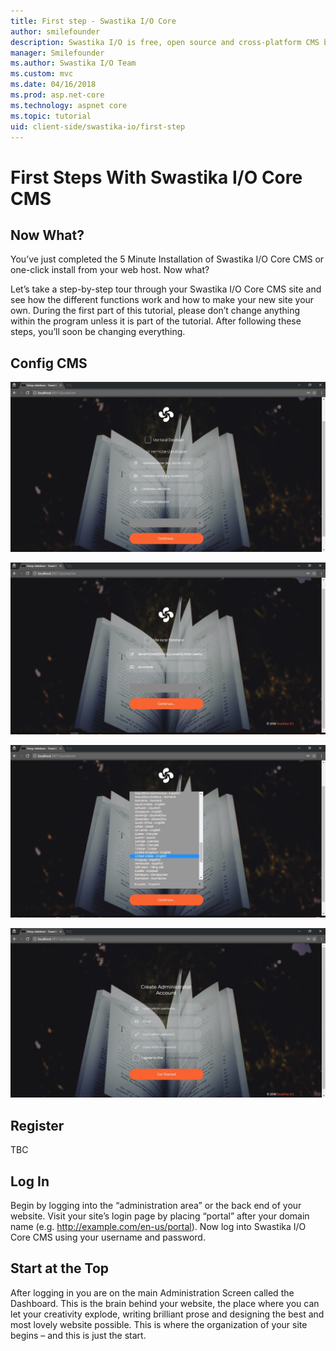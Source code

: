 ```yaml
---
title: First step - Swastika I/O Core
author: smilefounder
description: Swastika I/O is free, open source and cross-platform CMS based on ASP.NET Core (Dotnet Core). It is built using the best and the most modern tools and languages (Visual Studio 2017, C# etc).
manager: Smilefounder
ms.author: Swastika I/O Team
ms.custom: mvc
ms.date: 04/16/2018
ms.prod: asp.net-core
ms.technology: aspnet core
ms.topic: tutorial
uid: client-side/swastika-io/first-step
---
```

# First Steps With Swastika I/O Core CMS

## Now What?

You’ve just completed the 5 Minute Installation of Swastika I/O Core CMS or one-click install from your web host. Now what?

Let’s take a step-by-step tour through your Swastika I/O Core CMS site and see how the different functions work and how to make your new site your own. During the first part of this tutorial, please don’t change anything within the program unless it is part of the tutorial. After following these steps, you’ll soon be changing everything.

## Config CMS

 ![config-db.jpg](https://raw.githubusercontent.com/Swastika-IO/Swastika-IO-Core-Docs/master/docs/documents/_images/1st-step/config-db.jpg)

 ![connect-local-db.jpg](https://raw.githubusercontent.com/Swastika-IO/Swastika-IO-Core-Docs/master/docs/documents/_images/1st-step/connect-local-db.jpg)

 ![select-default-culture.jpg](https://raw.githubusercontent.com/Swastika-IO/Swastika-IO-Core-Docs/master/docs/documents/_images/1st-step/select-default-culture.jpg)
 
 ![create-admin.jpg](https://raw.githubusercontent.com/Swastika-IO/Swastika-IO-Core-Docs/master/docs/documents/_images/1st-step/create-admin.jpg)

## Register

TBC

## Log In

Begin by logging into the “administration area” or the back end of your website. Visit your site’s login page by placing “portal” after your domain name (e.g. http://example.com/en-us/portal). Now log into Swastika I/O Core CMS using your username and password.

## Start at the Top

After logging in you are on the main Administration Screen called the Dashboard. This is the brain behind your website, the place where you can let your creativity explode, writing brilliant prose and designing the best and most lovely website possible. This is where the organization of your site begins – and this is just the start.

